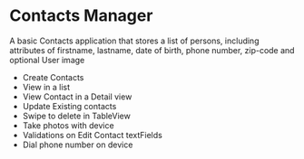Contacts Manager 
====================

A basic Contacts application that stores a list of persons, including attributes of firstname, lastname, date
of birth, phone number, zip-code and optional User image

*   Create Contacts
*   View in a list
*   View Contact in a Detail view
*   Update Existing contacts
*   Swipe to delete in TableView
*   Take photos with device
*   Validations on Edit Contact textFields
*   Dial phone number on device
